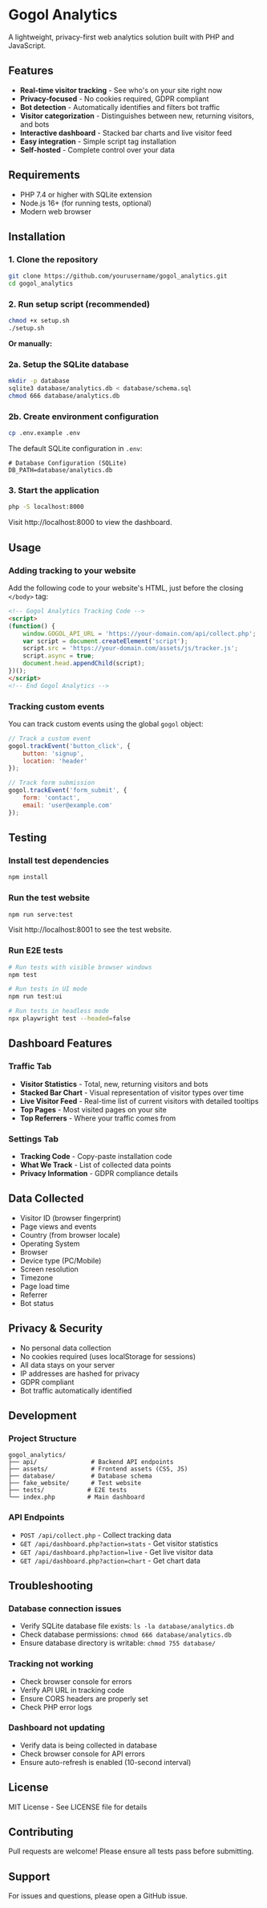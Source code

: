 # Gogol Analytics

A lightweight, privacy-first web analytics solution built with PHP and JavaScript.

## Features

- **Real-time visitor tracking** - See who's on your site right now
- **Privacy-focused** - No cookies required, GDPR compliant
- **Bot detection** - Automatically identifies and filters bot traffic
- **Visitor categorization** - Distinguishes between new, returning visitors, and bots
- **Interactive dashboard** - Stacked bar charts and live visitor feed
- **Easy integration** - Simple script tag installation
- **Self-hosted** - Complete control over your data

## Requirements

- PHP 7.4 or higher with SQLite extension
- Node.js 16+ (for running tests, optional)
- Modern web browser

## Installation

### 1. Clone the repository
```bash
git clone https://github.com/yourusername/gogol_analytics.git
cd gogol_analytics
```

### 2. Run setup script (recommended)
```bash
chmod +x setup.sh
./setup.sh
```

**Or manually:**

### 2a. Setup the SQLite database
```bash
mkdir -p database
sqlite3 database/analytics.db < database/schema.sql
chmod 666 database/analytics.db
```

### 2b. Create environment configuration
```bash
cp .env.example .env
```

The default SQLite configuration in `.env`:
```
# Database Configuration (SQLite)
DB_PATH=database/analytics.db
```

### 3. Start the application
```bash
php -S localhost:8000
```

Visit http://localhost:8000 to view the dashboard.

## Usage

### Adding tracking to your website

Add the following code to your website's HTML, just before the closing `</body>` tag:

```html
<!-- Gogol Analytics Tracking Code -->
<script>
(function() {
    window.GOGOL_API_URL = 'https://your-domain.com/api/collect.php';
    var script = document.createElement('script');
    script.src = 'https://your-domain.com/assets/js/tracker.js';
    script.async = true;
    document.head.appendChild(script);
})();
</script>
<!-- End Gogol Analytics -->
```

### Tracking custom events

You can track custom events using the global `gogol` object:

```javascript
// Track a custom event
gogol.trackEvent('button_click', {
    button: 'signup',
    location: 'header'
});

// Track form submission
gogol.trackEvent('form_submit', {
    form: 'contact',
    email: 'user@example.com'
});
```

## Testing

### Install test dependencies
```bash
npm install
```

### Run the test website
```bash
npm run serve:test
```
Visit http://localhost:8001 to see the test website.

### Run E2E tests
```bash
# Run tests with visible browser windows
npm test

# Run tests in UI mode
npm run test:ui

# Run tests in headless mode
npx playwright test --headed=false
```

## Dashboard Features

### Traffic Tab
- **Visitor Statistics** - Total, new, returning visitors and bots
- **Stacked Bar Chart** - Visual representation of visitor types over time
- **Live Visitor Feed** - Real-time list of current visitors with detailed tooltips
- **Top Pages** - Most visited pages on your site
- **Top Referrers** - Where your traffic comes from

### Settings Tab
- **Tracking Code** - Copy-paste installation code
- **What We Track** - List of collected data points
- **Privacy Information** - GDPR compliance details

## Data Collected

- Visitor ID (browser fingerprint)
- Page views and events
- Country (from browser locale)
- Operating System
- Browser
- Device type (PC/Mobile)
- Screen resolution
- Timezone
- Page load time
- Referrer
- Bot status

## Privacy & Security

- No personal data collection
- No cookies required (uses localStorage for sessions)
- All data stays on your server
- IP addresses are hashed for privacy
- GDPR compliant
- Bot traffic automatically identified

## Development

### Project Structure
```
gogol_analytics/
├── api/               # Backend API endpoints
├── assets/            # Frontend assets (CSS, JS)
├── database/          # Database schema
├── fake_website/      # Test website
├── tests/            # E2E tests
└── index.php         # Main dashboard
```

### API Endpoints

- `POST /api/collect.php` - Collect tracking data
- `GET /api/dashboard.php?action=stats` - Get visitor statistics
- `GET /api/dashboard.php?action=live` - Get live visitor data
- `GET /api/dashboard.php?action=chart` - Get chart data

## Troubleshooting

### Database connection issues
- Verify SQLite database file exists: `ls -la database/analytics.db`
- Check database permissions: `chmod 666 database/analytics.db`
- Ensure database directory is writable: `chmod 755 database/`

### Tracking not working
- Check browser console for errors
- Verify API URL in tracking code
- Ensure CORS headers are properly set
- Check PHP error logs

### Dashboard not updating
- Verify data is being collected in database
- Check browser console for API errors
- Ensure auto-refresh is enabled (10-second interval)

## License

MIT License - See LICENSE file for details

## Contributing

Pull requests are welcome! Please ensure all tests pass before submitting.

## Support

For issues and questions, please open a GitHub issue.